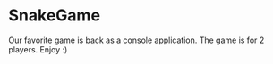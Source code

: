 # SnakeGame

Our favorite game is back as a console application. The game is for 2 players. Enjoy :)
